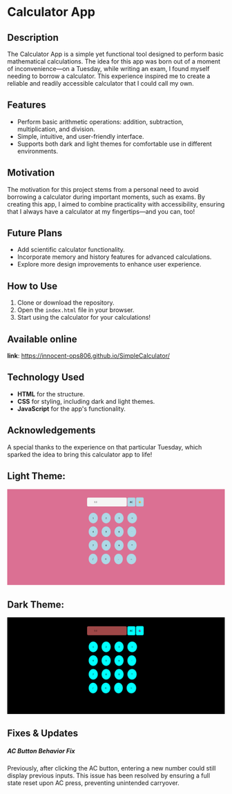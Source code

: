 # Calculator App

## Description
The Calculator App is a simple yet functional tool designed to perform basic mathematical calculations. The idea for this app was born out of a moment of inconvenience—on a Tuesday, while writing an exam, I found myself needing to borrow a calculator. This experience inspired me to create a reliable and readily accessible calculator that I could call my own.

## Features
- Perform basic arithmetic operations: addition, subtraction, multiplication, and division.
- Simple, intuitive, and user-friendly interface.
- Supports both dark and light themes for comfortable use in different environments.

## Motivation
The motivation for this project stems from a personal need to avoid borrowing a calculator during important moments, such as exams. By creating this app, I aimed to combine practicality with accessibility, ensuring that I always have a calculator at my fingertips—and you can, too!

## Future Plans
- Add scientific calculator functionality.
- Incorporate memory and history features for advanced calculations.
- Explore more design improvements to enhance user experience.

## How to Use
1. Clone or download the repository.
2. Open the `index.html` file in your browser.
3. Start using the calculator for your calculations!

## Available online
**link**: https://innocent-ops806.github.io/SimpleCalculator/

## Technology Used
- **HTML** for the structure.
- **CSS** for styling, including dark and light themes.
- **JavaScript** for the app's functionality.

## Acknowledgements
A special thanks to the experience on that particular Tuesday, which sparked the idea to bring this calculator app to life!

## Light Theme:
![Light Theme Screenshot](images/Light%20Theme.png)

## Dark Theme:
![Dark Theme Screenshot](images/Dark%20Theme.png)

## Fixes & Updates
##### AC Button Behavior Fix
Previously, after clicking the AC button, entering a new number could still display previous inputs. This issue has been resolved by ensuring a full state reset upon AC press, preventing unintended carryover.

